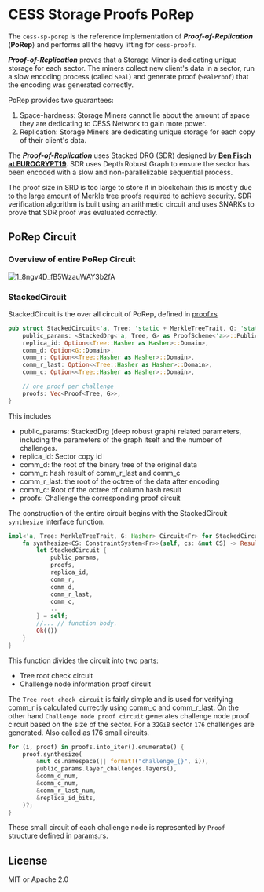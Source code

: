 # CESS Storage Proofs PoRep

The `cess-sp-porep` is the reference implementation of _**Proof-of-Replication**_ (**PoRep**) and performs all the heavy lifting for `cess-proofs`.

_**Proof-of-Replication**_ proves that a Storage Miner is dedicating unique storage for each sector. The miners collect new client's data in a sector, run a slow encoding process (called `Seal`) and generate proof (`SealProof`) that the encoding was generated correctly.

PoRep provides two guarantees:
1. Space-hardness: Storage Miners cannot lie about the amount of space they are dedicating to CESS Network to gain more power.
2. Replication: Storage Miners are dedicating unique storage for each copy of their client's data. 

The _**Proof-of-Replication**_ uses Stacked DRG (SDR) designed by [**Ben Fisch at EUROCRYPT19**](https://eprint.iacr.org/2018/702.pdf). SDR uses Depth Robust Graph to ensure the sector has been encoded with a slow and non-parallelizable sequential process.

The proof size in SRD is too large to store it in blockchain this is mostly due to the large amount of Merkle tree proofs required to achieve security. SDR verification algorithm is built using an arithmetic circuit and uses SNARKs to prove that SDR proof was evaluated correctly.

## PoRep Circuit

### Overview of entire PoRep Circuit 
![1_8ngv4D_fB5WzauWAY3b2fA](https://user-images.githubusercontent.com/15224865/146317251-22961983-8b0f-49d9-8974-6c4a8de15995.png)

### StackedCircuit
StackedCircuit is the over all circuit of PoRep, defined in [proof.rs](./src/stacked/circuit/proof.rs#L28)
```rust
pub struct StackedCircuit<'a, Tree: 'static + MerkleTreeTrait, G: 'static + Hasher> {
    public_params: <StackedDrg<'a, Tree, G> as ProofScheme<'a>>::PublicParams,
    replica_id: Option<<Tree::Hasher as Hasher>::Domain>,
    comm_d: Option<G::Domain>,
    comm_r: Option<<Tree::Hasher as Hasher>::Domain>,
    comm_r_last: Option<<Tree::Hasher as Hasher>::Domain>,
    comm_c: Option<<Tree::Hasher as Hasher>::Domain>,

    // one proof per challenge
    proofs: Vec<Proof<Tree, G>>,
}
```

This includes
- public_params: StackedDrg (deep robust graph) related parameters, including the parameters of the graph itself and the number of challenges.
- replica_id: Sector copy id
- comm_d: the root of the binary tree of the original data
- comm_r: hash result of comm_r_last and comm_c
- comm_r_last: the root of the octree of the data after encoding
- comm_c: Root of the octree of column hash result
- proofs: Challenge the corresponding proof circuit

The construction of the entire circuit begins with the StackedCircuit `synthesize` interface function.
```rust
impl<'a, Tree: MerkleTreeTrait, G: Hasher> Circuit<Fr> for StackedCircuit<'a, Tree, G> {
    fn synthesize<CS: ConstraintSystem<Fr>>(self, cs: &mut CS) -> Result<(), SynthesisError> {
        let StackedCircuit {
            public_params,
            proofs,
            replica_id,
            comm_r,
            comm_d,
            comm_r_last,
            comm_c,
            ..
        } = self;
        //... // function body.
        Ok(())
    }
}

```
This function divides the circuit into two parts:
- Tree root check circuit
- Challenge node information proof circuit

The `Tree root check circuit` is fairly simple and is used for verifying comm_r is calculated currectly using comm_c and comm_r_last.
On the other hand `Challenge node proof circuit` generates challenge node proof circuit based on the size of the sector. For a `32GiB` sector `176` challenges are generated. Also called as 176 small circuits. 

```rust
for (i, proof) in proofs.into_iter().enumerate() {
    proof.synthesize(
        &mut cs.namespace(|| format!("challenge_{}", i)),
        public_params.layer_challenges.layers(),
        &comm_d_num,
        &comm_c_num,
        &comm_r_last_num,
        &replica_id_bits,
    )?;
}

```
These small circuit of each challenge node is represented by `Proof` structure defined in [params.rs](./src/stacked/circuit/params.rs#L41).


## License

MIT or Apache 2.0
